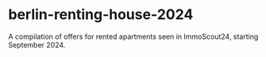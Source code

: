 # berlin-renting-house-2024
A compilation of offers for rented apartments seen in ImmoScout24, starting September 2024.
